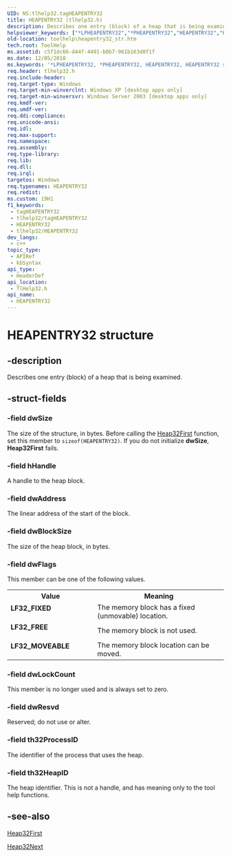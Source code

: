 ```yaml
---
UID: NS:tlhelp32.tagHEAPENTRY32
title: HEAPENTRY32 (tlhelp32.h)
description: Describes one entry (block) of a heap that is being examined.
helpviewer_keywords: ["*LPHEAPENTRY32","*PHEAPENTRY32","HEAPENTRY32","HEAPENTRY32 structure [ToolHelp]","LF32_FIXED","LF32_FREE","LF32_MOVEABLE","PHEAPENTRY32","PHEAPENTRY32 structure pointer [ToolHelp]","_win32_heapentry32_str","base.heapentry32_str","tlhelp32/HEAPENTRY32","tlhelp32/PHEAPENTRY32","toolhelp.heapentry32_str"]
old-location: toolhelp\heapentry32_str.htm
tech.root: ToolHelp
ms.assetid: c5f1dc66-d44f-4491-b0b7-961b163d0f1f
ms.date: 12/05/2018
ms.keywords: '*LPHEAPENTRY32, *PHEAPENTRY32, HEAPENTRY32, HEAPENTRY32 structure [ToolHelp], LF32_FIXED, LF32_FREE, LF32_MOVEABLE, PHEAPENTRY32, PHEAPENTRY32 structure pointer [ToolHelp], _win32_heapentry32_str, base.heapentry32_str, tlhelp32/HEAPENTRY32, tlhelp32/PHEAPENTRY32, toolhelp.heapentry32_str'
req.header: tlhelp32.h
req.include-header: 
req.target-type: Windows
req.target-min-winverclnt: Windows XP [desktop apps only]
req.target-min-winversvr: Windows Server 2003 [desktop apps only]
req.kmdf-ver: 
req.umdf-ver: 
req.ddi-compliance: 
req.unicode-ansi: 
req.idl: 
req.max-support: 
req.namespace: 
req.assembly: 
req.type-library: 
req.lib: 
req.dll: 
req.irql: 
targetos: Windows
req.typenames: HEAPENTRY32
req.redist: 
ms.custom: 19H1
f1_keywords:
 - tagHEAPENTRY32
 - tlhelp32/tagHEAPENTRY32
 - HEAPENTRY32
 - tlhelp32/HEAPENTRY32
dev_langs:
 - c++
topic_type:
 - APIRef
 - kbSyntax
api_type:
 - HeaderDef
api_location:
 - TlHelp32.h
api_name:
 - HEAPENTRY32
---
```


# HEAPENTRY32 structure


## -description

Describes one entry (block) of a heap that is being examined.

## -struct-fields

### -field dwSize

The size of the structure, in bytes. Before calling the 
<a href="https://docs.microsoft.com/windows/desktop/api/tlhelp32/nf-tlhelp32-heap32first">Heap32First</a> function, set this member to <code>sizeof(HEAPENTRY32)</code>. If you do not initialize <b>dwSize</b>, 
<b>Heap32First</b> fails.

### -field hHandle

A handle to the heap block.

### -field dwAddress

The linear address of the start of the block.

### -field dwBlockSize

The size of the heap block, in bytes.

### -field dwFlags

This member can be one of the following values.

<table>
<tr>
<th>Value</th>
<th>Meaning</th>
</tr>
<tr>
<td width="40%"><a id="LF32_FIXED"></a><a id="lf32_fixed"></a><dl>
<dt><b>LF32_FIXED</b></dt>
</dl>
</td>
<td width="60%">
The memory block has a fixed (unmovable) location.

</td>
</tr>
<tr>
<td width="40%"><a id="LF32_FREE"></a><a id="lf32_free"></a><dl>
<dt><b>LF32_FREE</b></dt>
</dl>
</td>
<td width="60%">
The memory block is not used.

</td>
</tr>
<tr>
<td width="40%"><a id="LF32_MOVEABLE"></a><a id="lf32_moveable"></a><dl>
<dt><b>LF32_MOVEABLE</b></dt>
</dl>
</td>
<td width="60%">
The memory block location can be moved.

</td>
</tr>
</table>

### -field dwLockCount

This member is no longer used and is always set to zero.

### -field dwResvd

Reserved; do not use or alter.

### -field th32ProcessID

The identifier of the process that uses the heap.

### -field th32HeapID

The heap identifier. This is not a handle, and has meaning only to the tool help functions.

## -see-also

<a href="https://docs.microsoft.com/windows/desktop/api/tlhelp32/nf-tlhelp32-heap32first">Heap32First</a>



<a href="https://docs.microsoft.com/windows/desktop/api/tlhelp32/nf-tlhelp32-heap32next">Heap32Next</a>

